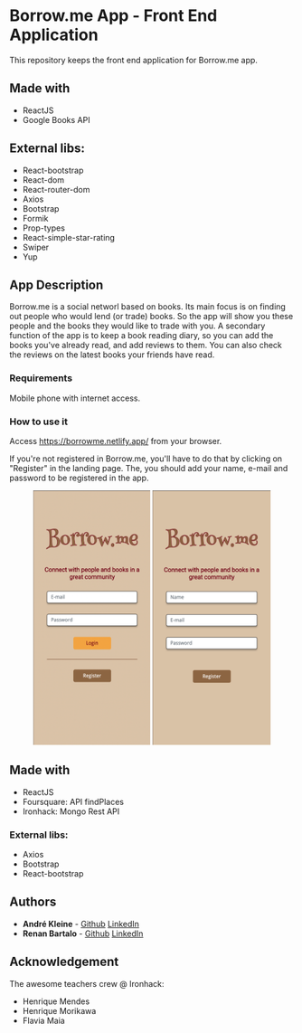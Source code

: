 # Borrow.me App - Front End Application

This repository keeps the front end application for Borrow.me app.

## Made with

- ReactJS
- Google Books API

## External libs:

- React-bootstrap
- React-dom
- React-router-dom
- Axios
- Bootstrap
- Formik
- Prop-types
- React-simple-star-rating
- Swiper
- Yup

## App Description

Borrow.me is a social networl based on books. Its main focus is on finding out people who would lend (or trade) books. So the app will show you these people and the books they would like to trade with you.
A secondary function of the app is to keep a book reading diary, so you can add the books you've already read, and add reviews to them.
You can also check the reviews on the latest books your friends have read.

### Requirements

Mobile phone with internet access.

### How to use it

Access https://borrowme.netlify.app/ from your browser.

If you're not registered in Borrow.me, you'll have to do that by clicking on "Register" in the landing page. The, you should add your name, e-mail and password to be registered in the app.

<div align="center">
<img src="https://github.com/andrekleine/borrow.me-react/blob/main/src/components/misc/images/readme/login.png" alt="app screen" height="450"/>
<img src="https://github.com/andrekleine/borrow.me-react/blob/main/src/components/misc/images/readme/register.png" alt="app screen" height="450"/>

</div>

<div align="center">

</div>

## Made with

- ReactJS
- Foursquare: API findPlaces
- Ironhack: Mongo Rest API

### External libs:

- Axios
- Bootstrap
- React-bootstrap

## Authors

- **André Kleine** - [Github](https://github.com/andrekleine) [LinkedIn](https://www.linkedin.com/in/andre-kleine-/)
- **Renan Bartalo** - [Github](https://github.com/RenanBartalo) [LinkedIn](https://www.linkedin.com/in/renan-bartalo-51709b8a/)

## Acknowledgement

The awesome teachers crew @ Ironhack:

- Henrique Mendes
- Henrique Morikawa
- Flavia Maia
